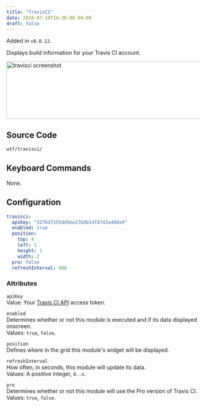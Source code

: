 ```yaml
---
title: "TravisCI"
date: 2018-07-18T14:36:08-04:00
draft: false
---
```


Added in `v0.0.12`.

Displays build information for your Travis CI account.

<img src="/imgs/modules/travisci.png" width="609" height="150" alt="travisci screenshot" />

## Source Code

```bash
wtf/travisci/
```

## Keyboard Commands

None.

## Configuration

```yaml
travisci:
  apiKey: "3276d7155dd9ee27b8b14f8743a408a9"
  enabled: true
  position:
    top: 4
    left: 1
    height: 1
    width: 2
  pro: false
  refreshInterval: 900
```

### Attributes

`apiKey` <br />
Value: Your <a href="https://developer.travis-ci.org/authentication">Travis CI API</a> access token.

`enabled` <br />
Determines whether or not this module is executed and if its data displayed onscreen. <br />
Values: `true`, `false`.

`position` <br />
Defines where in the grid this module's widget will be displayed. <br />

`refreshInterval` <br />
How often, in seconds, this module will update its data. <br />
Values: A positive integer, `0..n`.

`pro` <br />
Determines whether or not this module will use the Pro version of Travis CI.<br />
Values: `true`, `false`.
